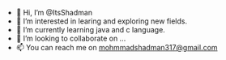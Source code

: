 - 👋 Hi, I’m @ItsShadman
- 👀 I’m interested in learing and exploring new fields.
- 🌱 I’m currently learning java and c language.
- 💞️ I’m looking to collaborate on ...
- 📫 You can reach me on mohmmadshadman317@gmail.com


